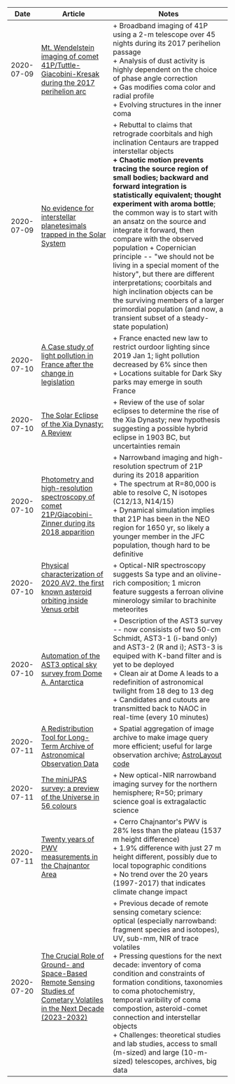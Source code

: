 | Date | Article | Notes | 
| ---- | ---- | ---- |
| 2020-07-09 | [Mt. Wendelstein imaging of comet 41P/Tuttle-Giacobini-Kresak during the 2017 perihelion arc](https://arxiv.org/abs/2006.03050) | + Broadband imaging of 41P using a 2-m telescope over 45 nights during its 2017 perihelion passage <br> + Analysis of dust activity is highly dependent on the choice of phase angle correction <br> + Gas modifies coma color and radial profile <br> + Evolving structures in the inner coma
| 2020-07-09 | [No evidence for interstellar planetesimals trapped in the Solar System](https://arxiv.org/abs/2006.04534) | + Rebuttal to claims that retrograde coorbitals and high inclination Centaurs are trapped interstellar objects <br> <strong>+ Chaotic motion prevents tracing the source region of small bodies; backward and forward integration is statistically equivalent; thought experiment with aroma bottle</strong>; the common way is to start with an ansatz on the source and integrate it forward, then compare with the observed population + Copernician principle -- "we should not be living in a special moment of the history", but there are different interpretations; coorbitals and high inclination objects can be the surviving members of a larger primordial population (and now, a transient subset of a steady-state population)
| 2020-07-10 | [A Case study of light pollution in France after the change in legislation](https://arxiv.org/abs/2006.04440) | + France enacted new law to restrict ourdoor lighting since 2019 Jan 1; light pollution decreased by 6% since then <br> + Locations suitable for Dark Sky parks may emerge in south France
| 2020-07-10 | [The Solar Eclipse of the Xia Dynasty: A Review](https://arxiv.org/abs/2006.04674) | + Review of the use of solar eclipses to determine the rise of the Xia Dynasty; new hypothesis suggesting a possible hybrid eclipse in 1903 BC, but uncertainties remain
| 2020-07-10 | [Photometry and high-resolution spectroscopy of comet 21P/Giacobini-Zinner during its 2018 apparition](https://arxiv.org/abs/2006.05017) | + Narrowband imaging and high-resolution spectrum of 21P during its 2018 apparition <br> + The spectrum at R=80,000 is able to resolve C, N isotopes (C12/13, N14/15) <br> + Dynamical simulation implies that 21P has been in the NEO region for 1650 yr, so likely a younger member in the JFC population, though hard to be definitive
| 2020-07-10 | [Physical characterization of 2020 AV2, the first known asteroid orbiting inside Venus orbit](https://arxiv.org/abs/2006.08304) | + Optical-NIR spectroscopy suggests Sa type and an olivine-rich composition; 1 micron feature suggests a ferroan olivine minerology similar to brachinite meteorites
| 2020-07-10 | [Automation of the AST3 optical sky survey from Dome A, Antarctica](https://arxiv.org/abs/2006.08128) | + Description of the AST3 survey -- now consisists of two 50-cm Schmidt, AST3-1 (i-band only) and AST3-2 (R and i); AST3-3 is equiped with K-band filter and is yet to be deployed <br> + Clean air at Dome A leads to a redefinition of astronomical twilight from 18 deg to 13 deg <br> + Candidates and cutouts are transmitted back to NAOC in real-time (every 10 minutes)
| 2020-07-11 | [A Redistribution Tool for Long-Term Archive of Astronomical Observation Data](https://arxiv.org/abs/2006.09188) | + Spatial aggregation of image archive to make image query more efficient; useful for large observation archive; [AstroLayout code](https://gitee.com/AstroTJU/AstroLayout)
| 2020-07-11 | [The miniJPAS survey: a preview of the Universe in 56 colours](https://arxiv.org/abs/2007.01910) | + New optical-NIR narrowband imaging survey for the northern hemisphere; R=50; primary science goal is extragalactic science
| 2020-07-11 | [Twenty years of PWV measurements in the Chajnantor Area](https://arxiv.org/abs/2007.04262) | + Cerro Chajnantor's PWV is 28% less than the plateau (1537 m height difference) <br> + 1.9% difference with just 27 m height different, possibly due to local topographic conditions <br> + No trend over the 20 years (1997-2017) that indicates climate change impact
| 2020-07-20 | [The Crucial Role of Ground- and Space-Based Remote Sensing Studies of Cometary Volatiles in the Next Decade (2023-2032)](https://arxiv.org/abs/2007.08568) | + Previous decade of remote sensing cometary science: optical (especially narrowband: fragment species and isotopes), UV, sub-mm, NIR of trace volatiles <br> + Pressing questions for the next decade: inventory of coma condition and constraints of formation conditions, taxonomies to coma photochemistry, temporal varibility of coma compostion, asteroid-comet connection and interstellar objects <br> + Challenges: theoretical studies and lab studies, access to small (m-sized) and large (10-m-sized) telescopes, archives, big data 
